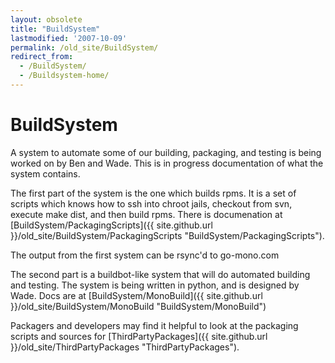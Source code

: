 ```yaml
---
layout: obsolete
title: "BuildSystem"
lastmodified: '2007-10-09'
permalink: /old_site/BuildSystem/
redirect_from:
  - /BuildSystem/
  - /Buildsystem-home/
---
```


BuildSystem
===========

A system to automate some of our building, packaging, and testing is being worked on by Ben and Wade. This is in progress documentation of what the system contains.

The first part of the system is the one which builds rpms. It is a set of scripts which knows how to ssh into chroot jails, checkout from svn, execute make dist, and then build rpms. There is documenation at [BuildSystem/PackagingScripts]({{ site.github.url }}/old_site/BuildSystem/PackagingScripts "BuildSystem/PackagingScripts").

The output from the first system can be rsync'd to go-mono.com

The second part is a buildbot-like system that will do automated building and testing. The system is being written in python, and is designed by Wade. Docs are at [BuildSystem/MonoBuild]({{ site.github.url }}/old_site/BuildSystem/MonoBuild "BuildSystem/MonoBuild")

Packagers and developers may find it helpful to look at the packaging scripts and sources for [ThirdPartyPackages]({{ site.github.url }}/old_site/ThirdPartyPackages "ThirdPartyPackages").

